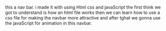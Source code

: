 this a nav bar.
i made it with using Html css and javaScript
the first think we got to understand is how an html file works then we can learn how to use a css file for making the navbar more attractive
and after tghat we gonna use the javaScript for animation in this navbar.

